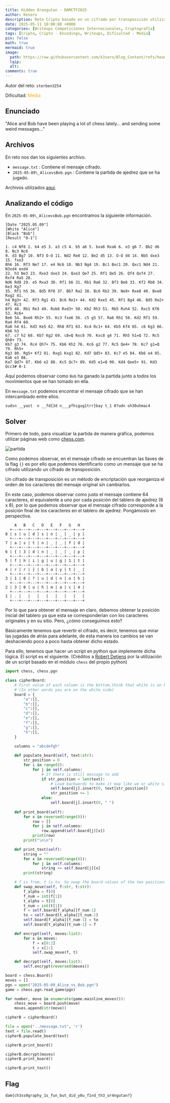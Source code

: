 ```yaml
---
title: Hidden Orangutan - DAMCTF2025
author: Kesero
description: Reto Cripto basado en un cifrado por transposición utilizando una partida de ajedrez.
date: 2025-05-11 10:00:00 +0000
categories: [Writeups Competiciones Internacionales, Criptografía]
tags: [Cripto, Cripto - Encodings, Writeups, Dificultad - Media]
pin: false
math: true
mermaid: true
image:
  path: https://raw.githubusercontent.com/k3sero/Blog_Content/refs/heads/main/Competiciones_Internacionales_Writeups/2025/Damctf2025/Cripto/Hidden%20Orangutan/img/4.png
  lqip: 
  alt: 
comments: true
---
```


Autor del reto: `sterben3254`

Dificultad: <font color=orange>Media</font>

## Enunciado

"Alice and Bob have been playing a lot of chess lately... and sending some weird messages..."

## Archivos

En reto nos dan los siguientes archivo.

- `message.txt` : Contiene el mensaje cifrado.
- `2025-05-09\_AlicevsBob.pgn` : Contiene la partida de ajedrez que se ha jugado.

Archivos utilizados [aquí](https://raw.githubusercontent.com/k3sero/Blog_Content/refs/heads/main/Competiciones_Internacionales_Writeups/2025/Damctf2025/Cripto/Hidden%20Orangutan/img/4.png).

## Analizando el código

En `2025-05-09\_AlicevsBob.pgn` encontramos la siguiente información.

```
[Date "2025.05.09"]
[White "Alice"]
[Black "Bob"]
[Result "0-1"]

1. c4 Nf6 2. b4 e5 3. a3 c5 4. b5 a6 5. bxa6 Rxa6 6. e3 g6 7. Bb2 d6 8. Nc3 Nc6
9. d3 Bg7 10. Nf3 O-O 11. Nd2 Re8 12. Be2 d5 13. O-O d4 14. Nb5 dxe3 15. fxe3
Bh6 16. Rf3 Ne7 17. e4 Nc6 18. Nb3 Ng4 19. Bc1 Bxc1 20. Qxc1 Nd4 21. N3xd4 exd4
22. h3 Ne3 23. Rxe3 dxe3 24. Qxe3 Qe7 25. Rf1 Qe5 26. Qf4 Qxf4 27. Rxf4 Ra5 28.
Nd6 Rd8 29. e5 Rxa3 30. Rf1 b6 31. Rb1 Ra6 32. Bf3 Be6 33. Kf2 Rb8 34. Ke3 Kg7
35. Rf1 h5 36. Bd5 Rf8 37. Bb7 Ra2 38. Bc6 Rb2 39. Ne8+ Rxe8 40. Bxe8 Rxg2 41.
h4 Rg3+ 42. Rf3 Rg1 43. Bc6 Re1+ 44. Kd2 Rxe5 45. Rf1 Bg4 46. Bd5 Re2+ 47. Kc3
Bf5 48. Rb1 Re3 49. Rxb6 Rxd3+ 50. Kb2 Rh3 51. Rb5 Rxh4 52. Rxc5 Kf6 53. Rc6+
Be6 54. Bxe6 Rh2+ 55. Kc3 fxe6 56. c5 g5 57. Ra6 Rh1 58. Kd2 Rf1 59. Ra4 Rf4 60.
Ra8 h4 61. Kd3 Ke5 62. Rh8 Rf1 63. Kc4 Rc1+ 64. Kb5 Kf4 65. c6 Kg3 66. Kb6 h3
67. c7 h2 68. Kb7 Kg2 69. c8=Q Rxc8 70. Kxc8 g4 71. Rh5 h1=Q 72. Rc5 Qh8+ 73.
Kb7 g3 74. Rc4 Qh7+ 75. Kb6 Kh2 76. Kc6 g2 77. Rc5 Qe4+ 78. Kc7 g1=Q 79. Rh5+
Kg3 80. Rg5+ Kf2 81. Rxg1 Kxg1 82. Kd7 Qd5+ 83. Kc7 e5 84. Kb6 e4 85. Ka6 e3 86.
Ka7 Qd7+ 87. Kb6 e2 88. Kc5 Qc7+ 89. Kd5 e1=Q 90. Kd4 Qee5+ 91. Kd3 Qcc3# 0-1
```

Aquí podemos observar como `Bob` ha ganado la partida junto a todos los movimientos que se han tomado en ella.

En `message.txt` podemos encontrar el mensaje cifrado que se han intercambiado entre ellos.

```
sudsn __yast  n __fd{3d n___pfhigug1trr}bay t_1 0?udn oh30uhmac4
```

## Solver

Primero de todo, para visualizar la partida de manera gráfica, podemos utilizar páginas web como [chess.com](https://www.chess.com/es/analysis?tab=analysis).

![partida](https://raw.githubusercontent.com/k3sero/Blog_Content/refs/heads/main/Competiciones_Internacionales_Writeups/2025/Damctf2025/Cripto/Hidden%20Orangutan/img/partida.png)

Como podemos observar, en el mensaje cifrado se encuentran las llaves de la flag `{}` es por ello que podemos identificarlo como un mensaje que se ha cifrado utilizando un cifrado de transposición.

Un cifrado de transposición es un método de encriptación que reorganiza el orden de los caracteres del mensaje original sin cambiarlos.

En este caso, podemos observar como justo el mensaje contiene 64 caracteres, el equivalente a uno por cada posición del tablero de ajedrez (8 x 8), por lo que podemos observar que el mensaje cifrado corresponde a la posición final de los caracteres en el tablero de ajedrez. Pongámoslo en perspectiva.

```
    A   B   C   D   E   F   G   H
  +---+---+---+---+---+---+---+---+
8 | s | u | d | s | n | _ | _ | y |
  +---+---+---+---+---+---+---+---+
7 | a | s | t | n | _ | _ | f | d |
  +---+---+---+---+---+---+---+---+
6 | { | 3 | d | n | _ | _ | _ | p |
  +---+---+---+---+---+---+---+---+
5 | f | h | i | g | u | g | 1 | t |
  +---+---+---+---+---+---+---+---+
4 | r | r | } | b | a | y | t | _ |
  +---+---+---+---+---+---+---+---+
3 | 1 | 0 | ? | u | d | n | o | h |
  +---+---+---+---+---+---+---+---+
2 | 3 | 0 | u | h | m | a | c | 4 |
  +---+---+---+---+---+---+---+---+
1 | . |   |   |   |   |   |   |   |
  +---+---+---+---+---+---+---+---+
```

Por lo que para obtener el mensaje en claro, debemos obtener la posición inicial del tablero ya que esta se corresponderían con los caracteres originales y en su sitio. Pero, ¿cómo conseguimos esto?

Básicamente tenemos que revertir el cifrado, es decir, tenemos que mirar las jugadas de atrás para adelante, de esta manera los cambios se van deshaciendo poco a poco hasta obtener dicho estado.

Para ello, tenemos que hacer un script en python que implemente dicha lógica. El script es el siguiente. (Créditos a [Robert Detjens](https://gitlab.com/detjensrobert) por la utilización de un script basado en el módulo `chess` del propio python)

```py
import chess, chess.pgn

class cipherBoard:
    # First value of each column is the bottom,think that white is on bottom
    # (In other words you are on the white side)
    board = {
        "a":[],
        "b":[],
        "c":[],
        "d":[],
        "e":[],
        "f":[],
        "g":[],
        "h":[],
    }

    columns = "abcdefgh"
    
    def populate_board(self, text:str): 
        str_position = 0
        for i in range(8):
            for j in self.columns:
                # If there is still message to add
                if str_position < len(text):
                    # Load backwards to make it map like we or white side
                    self.board[j].insert(0, text[str_position])
                    str_position += 1
                else:
                    self.board[j].insert(0, " ")
            
    def print_board(self): 
        for x in reversed(range(8)):
            row = []
            for j in self.columns:
                row.append(self.board[j][x])
            print(row)
        print("\n\n")

    def print_text(self):
        string = ""
        for x in reversed(range(8)):
            for j in self.columns:
                string += self.board[j][x]
        print(string)

    # f is from, t is to. So swap the board values of the two positions
    def swap_move(self, f:str, t:str):
        f_alpha = f[0]
        f_num = int(f[1])
        t_alpha = t[0]
        t_num = int(t[1])
        f = self.board[f_alpha][f_num-1]
        to = self.board[t_alpha][t_num-1]
        self.board[f_alpha][f_num-1] = to
        self.board[t_alpha][t_num-1] = f

    def encrypt(self, moves:list):
        for x in moves:
            f = x[0:2]
            t = x[2:]
            self.swap_move(f, t)

    def decrypt(self, moves:list):
        self.encrypt(reversed(moves))

board = chess.Board()
moves = [] 
pgn = open("2025-05-09_Alice_vs_Bob.pgn")
game = chess.pgn.read_game(pgn)

for number, move in enumerate(game.mainline_moves()): 
    chess_move = board.push(move)
    moves.append(str(move))

cipherB = cipherBoard()

file = open("../message.txt", 'r')
text = file.read()
cipherB.populate_board(text)

cipherB.print_board()

cipherB.decrypt(moves)
cipherB.print_board()

cipherB.print_text()
```

## Flag

`dam{ch3ss0graphy_1s_fun_but_did_y0u_f1nd_th3_or4ngutan?}`